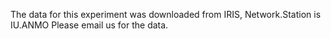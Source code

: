 The data for this experiment was downloaded from IRIS, Network.Station is IU.ANMO
Please email us for the data.
